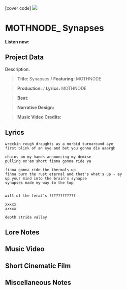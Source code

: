 [cover code] ![](57175019_319474918741616_8502199518755923887_n.jpg)

# MOTHNODE_ Synapses

**Listen now:** 

## Project Data

Description.

> **Title:** Synapses / **Featuring:** MOTHNODE

> **Production:**  / **Lyrics:** MOTHNODE

> **Beat:**

> **Narrative Design:**

> **Music Video Credits:**


## Lyrics

```
wreckin rough draughts as a morbid turnaround aye
first blink of an eye and bet you gonna die aaargh

chains on my hands announcing my demise
pulling on'em short finna gonna ride ya

finna gonna ride the thermals up
finna burn the rust eternal and that's what's up - ey
up your mind into the brain's synapse
synapses made my way to the top


will of the feral's ????????????

xxxxx
xxxxx

depth strida valley

```

## Lore Notes

## Music Video

## Short Cinematic Film

## Miscellaneous Notes
